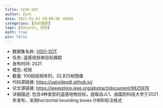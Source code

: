 ```yaml
---
title: VISO-SOT
author: Zack
date: 2021-01-01 00:00:00 +0800
categories: [目标跟踪]
tags: [dataset, 视频]
math: true
pin: false
---
```

- 数据集名称: [VISO-SOT](https://satvideodt.github.io/)
- 任务: 遥感视频单目标跟踪
- 发布时间: 2021
- 模态: 视频
- 数量: 100段视频序列，32,825帧图像
- 代码源链接: https://satvideodt.github.io/
- 论文源链接: https://ieeexplore.ieee.org/abstract/document/9625976
- 详细描述: 包含4种类型的遥感地物目标，提取自JL1，由国防科技大学于2021年发布，采用horizontal bounding boxes (HBB)标注格式
